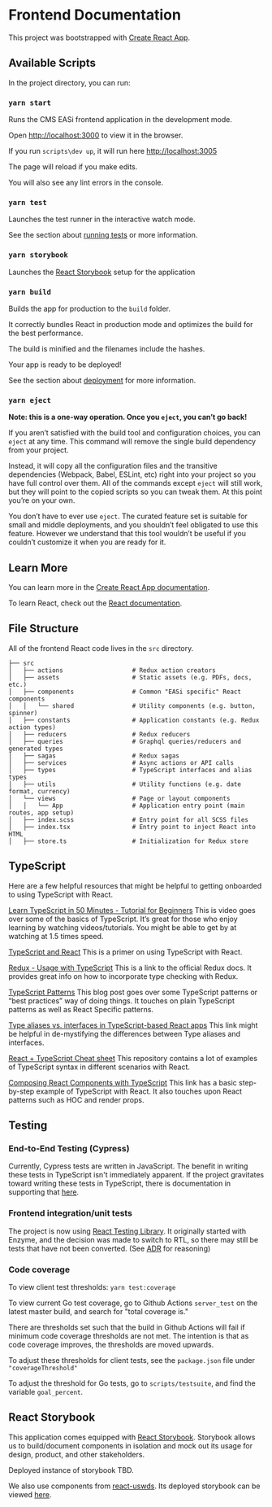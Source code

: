 # Frontend Documentation

This project was bootstrapped with [Create React App](https://github.com/facebook/create-react-app).

## Available Scripts

In the project directory, you can run:

### `yarn start`

Runs the CMS EASi frontend application in the development mode.

Open [http://localhost:3000](http://localhost:3000) to view it in the browser.

If you run `scripts\dev up`, it will run here [http://localhost:3005](http://localhost:3005)

The page will reload if you make edits.

You will also see any lint errors in the console.

### `yarn test`

Launches the test runner in the interactive watch mode.

See the section about [running tests](https://facebook.github.io/create-react-app/docs/running-tests)
or more information.

### `yarn storybook`

Launches the [React Storybook](https://storybook.js.org) setup for the application

### `yarn build`

Builds the app for production to the `build` folder.

It correctly bundles React in production mode and optimizes the build for the
best performance.

The build is minified and the filenames include the hashes.

Your app is ready to be deployed!

See the section about [deployment](https://facebook.github.io/create-react-app/docs/deployment)
for more information.

### `yarn eject`

**Note: this is a one-way operation. Once you `eject`, you can’t go back!**

If you aren’t satisfied with the build tool and configuration choices, you can
`eject` at any time. This command will remove the single build dependency from
your project.

Instead, it will copy all the configuration files and the transitive
dependencies (Webpack, Babel, ESLint, etc) right into your project so you have
full control over them. All of the commands except `eject` will still work, but
they will point to the copied scripts so you can tweak them. At this point
you’re on your own.

You don’t have to ever use `eject`. The curated feature set is suitable for
small and middle deployments, and you shouldn’t feel obligated to use this
feature. However we understand that this tool wouldn’t be useful if you
couldn’t customize it when you are ready for it.

## Learn More

You can learn more in the [Create React App documentation](https://facebook.github.io/create-react-app/docs/getting-started).

To learn React, check out the [React documentation](https://reactjs.org/).

## File Structure

All of the frontend React code lives in the `src` directory.

```text
├── src
│   ├── actions                   # Redux action creators
│   ├── assets                    # Static assets (e.g. PDFs, docs, etc.)
│   ├── components                # Common "EASi specific" React components
│   │   └── shared                # Utility components (e.g. button, spinner)
│   ├── constants                 # Application constants (e.g. Redux action types)
│   ├── reducers                  # Redux reducers
│   ├── queries                   # Graphql queries/reducers and generated types
│   ├── sagas                     # Redux sagas
│   ├── services                  # Async actions or API calls
│   ├── types                     # TypeScript interfaces and alias types
│   ├── utils                     # Utility functions (e.g. date format, currency)
│   └── views                     # Page or layout components
│   │   └── App                   # Application entry point (main routes, app setup)
│   ├── index.scss                # Entry point for all SCSS files
│   ├── index.tsx                 # Entry point to inject React into HTML
│   ├── store.ts                  # Initialization for Redux store
```

## TypeScript

Here are a few helpful resources that might be helpful to getting onboarded to
using TypeScript with React.

[Learn TypeScript in 50 Minutes - Tutorial for Beginners](https://www.youtube.com/watch?v=WBPrJSw7yQA)
This is video goes over some of the basics of TypeScript. It’s great for those
who enjoy learning by watching videos/tutorials. You might be able to get by at
watching at 1.5 times speed.

[TypeScript and React](https://fettblog.eu/typescript-react/)
This is a primer on using TypeScript with React.

[Redux - Usage with TypeScript](https://redux.js.org/recipes/usage-with-typescript)
This is a link to the official Redux docs. It provides great info on how to
incorporate type checking with Redux.

[TypeScript Patterns](https://medium.com/@martin_hotell/10-typescript-pro-tips-patterns-with-or-without-react-5799488d6680)
This blog post goes over some TypeScript patterns or “best practices” way of
doing things. It touches on plain TypeScript patterns as well as React Specific
patterns.

[Type aliases vs. interfaces in TypeScript-based React apps](https://medium.com/@koss_lebedev/type-aliases-vs-interfaces-in-typescript-based-react-apps-e77c9a1d5fd0)
This link might be helpful in de-mystifying the differences between Type
aliases and interfaces.

[React + TypeScript Cheat sheet](https://github.com/typescript-cheatsheets/react-typescript-cheatsheet)
This repository contains a lot of examples of TypeScript syntax in different
scenarios with React.

[Composing React Components with TypeScript](https://www.pluralsight.com/guides/composing-react-components-with-typescript)
This link has a basic step-by-step example of TypeScript with React. It also
touches upon React patterns such as HOC and render props.

## Testing

### End-to-End Testing (Cypress)

Currently, Cypress tests are written in JavaScript. The benefit in writing these
tests in TypeScript isn't immediately apparent. If the project gravitates toward
writing these tests in TypeScript, there is documentation in supporting that [here](https://www.cypress.io/blog/2019/05/13/code-create-react-app-v3-and-its-cypress-tests-using-typescript/).

### Frontend integration/unit tests

The project is now using [React Testing Library](https://testing-library.com/docs/react-testing-library/intro/).
 It originally started with Enzyme, and the decision was made to switch to RTL,
 so there may still be tests that have not been converted.
 (See [ADR](https://github.com/CMSgov/easi-app/blob/master/docs/adr/0028-use-react-testing-library.md)
 for reasoning)

### Code coverage

  To view  client test thresholds:
`yarn test:coverage`

To view current Go test coverage, go to Github Actions `server_test`
on the latest master build, and search for "total coverage is."

There are thresholds set such that the build in Github Actions
will fail if minimum code coverage thresholds are not met.
The intention is that as code coverage improves, the thresholds are moved upwards.

To adjust these thresholds for client tests, see the `package.json` file under `"coverageThreshold"`

To adjust the threshold for Go tests, go to `scripts/testsuite`,
and find the variable `goal_percent`.

## React Storybook

This application comes equipped with [React Storybook](https://storybook.js.org).
Storybook allows us to build/document components in isolation and mock out
its usage for design, product, and other stakeholders.

Deployed instance of storybook TBD.

We also use components from [react-uswds](https://github.com/trussworks/react-uswds).
Its deployed storybook can be viewed [here](https://trussworks.github.io/react-uswds/).
